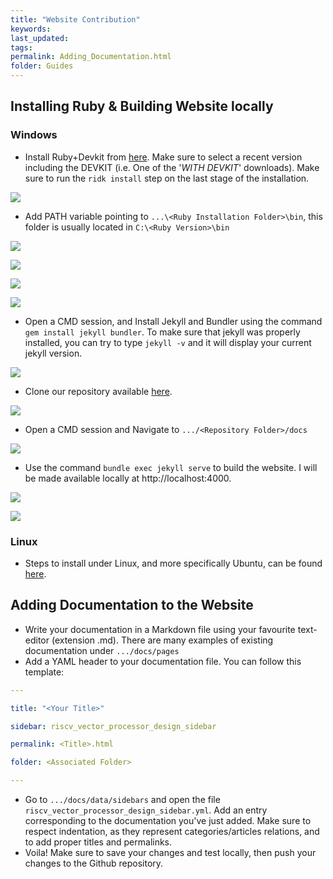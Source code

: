 ```yaml
---
title: "Website Contribution"
keywords: 
last_updated: 
tags: 
permalink: Adding_Documentation.html
folder: Guides
---
```


## Installing Ruby & Building Website locally

### Windows

- Install Ruby+Devkit from [here](https://rubyinstaller.org/downloads/). Make sure to select a recent version including the DEVKIT (i.e.  One of the '*WITH DEVKIT*' downloads). Make sure to run the `ridk install` step on the last stage of the installation.

![](../../images/tut_1.PNG)

- Add PATH variable pointing to `...\<Ruby Installation Folder>\bin`, this folder is usually located in `C:\<Ruby Version>\bin`

![](../../images/tut_2.PNG)

![](../../images/tut_3.PNG)

![](../../images/tut_4.PNG)

![](../../images/tut_5.PNG)

- Open a CMD session, and Install Jekyll and Bundler using the command  `gem install jekyll bundler`. To make sure that jekyll was properly installed, you can try to type `jekyll -v` and it will display your current jekyll version.

![](../../images/tut_6.PNG)

- Clone our repository available [here](https://github.com/imadassir/RISC-V_Vector_Accelerator_For_ML).

![](../../images/tut_7.PNG)

- Open a CMD session and Navigate to `.../<Repository Folder>/docs` 

![](../../images/tut_8.PNG)

- Use the command `bundle exec jekyll serve` to build the website. I will be made available locally at http://localhost:4000.

![](../../images/tut_9.PNG)

![](../../images/tut_10.PNG)

### Linux

- Steps to install under Linux, and more specifically Ubuntu, can be found [here](https://jekyllrb.com/docs/installation/ubuntu/).

## Adding Documentation to the Website

- Write your documentation in a Markdown file using your favourite text-editor (extension .md). There are many examples of existing documentation under `.../docs/pages`
- Add a YAML header to your documentation file. You can follow this template:

```YAML
---

title: "<Your Title>"

sidebar: riscv_vector_processor_design_sidebar

permalink: <Title>.html

folder: <Associated Folder>

---
```

- Go to `.../docs/data/sidebars` and open the file `riscv_vector_processor_design_sidebar.yml`. Add an entry corresponding to the documentation you've just added. Make sure to respect indentation, as they represent categories/articles relations, and to add proper titles and permalinks.
- Voila! Make sure to save your changes and test locally, then push your changes to the Github repository.